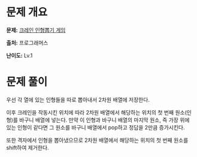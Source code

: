 # 문제 개요

**문제:** [크레인 인형뽑기 게임](https://school.programmers.co.kr/learn/courses/30/lessons/64061?language=javascript)

**출처:** 프로그래머스

**난이도:** Lv.1

# 문제 풀이

우선 각 열에 있는 인형들을 따로 뽑아내서 2차원 배열에 저장한다.

이후 크레인을 작동시킨 위치에 따라 2차원 배열에서 해당하는 위치의 첫 번째 원소(인형)를 바구니 배열에 넣는다. 만약 이 인형과 바구니 배열의 마지막 원소, 즉 가장 위에 있는 인형이 같다면 그 원소를 바구니 배열에서 pop하고 정답을 2만큼 증가시킨다.

또한 격자에서 인형을 뽑아냈으므로 2차원 배열에서 해당하는 위치의 첫 번째 원소를 shift하여 제거한다.
